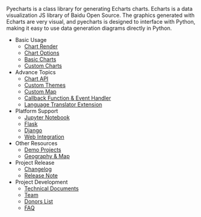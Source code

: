 Pyecharts is a class library for generating Echarts charts. Echarts is a data visualization JS library of Baidu Open Source. The graphics generated with Echarts are very visual, and pyecharts is designed to interface with Python, making it easy to use data generation diagrams directly in Python.

- Basic Usage
  - [Chart Render](en-us/prepare)
  - [Chart Options](en-us/charts_configure)
  - [Basic Charts](en-us/charts_base)
  - [Custom Charts](en-us/charts_custom)
- Advance Topics
  - [Chart API](en-us/api)
  - [Custom Themes](en-us/themes)
  - [Custom Map](en-us/customize_map)
  - [Callback Function & Event Handler](en-us/advanced)
  - [Language Translator Extension](en-us/translator)
- Platform Support
  - [Jupyter Notebook](en-us/jupyter_notebook)
  - [Flask](en-us/flask)
  - [Django](en-us/django)
  - [Web Integration](en-us/web_integration)
- Other Resources
  - [Demo Projects](https://github.com/pyecharts/pyecharts-users-cases)
  - [Geography & Map](en-us/datasets)
- Project Release
  - [Changelog](en-us/changelog)
  - [Release Note](en-us/release-note)
- Project Development
  - [Technical Documents](en-us/technical)
  - [Team](en-us/team)
  - [Donors List](zh-cn/donors)
  - [FAQ](en-us/faq)
